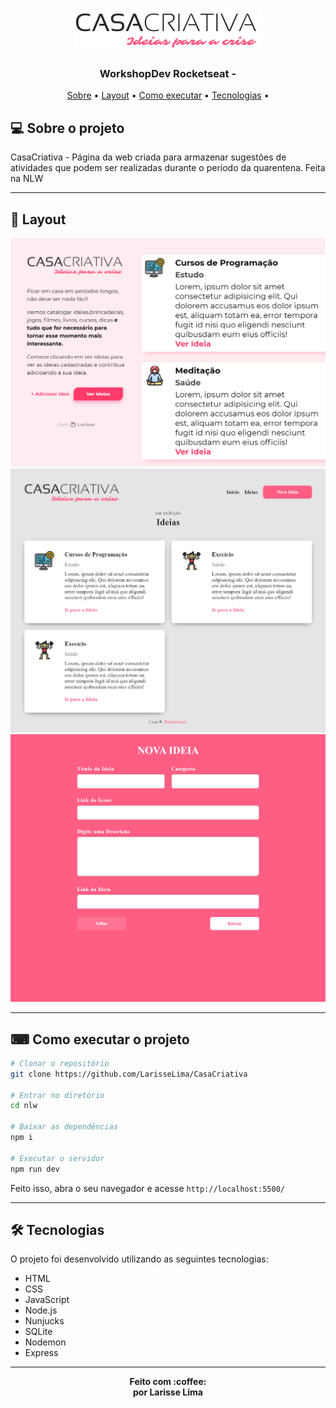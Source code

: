 <h1 align="center" >
    <img src="src/logo-casa-criativa.png">

</h1>

<h3 align="center">
   WorkshopDev Rocketseat - 
</h3>


<p align="center">
	<a href="#-sobre-o-projeto">Sobre</a> •
	<a href="#-layout">Layout</a> • 
 	<a href="#-como-executar-o-projeto">Como executar</a> • 
  <a href="#-tecnologias">Tecnologias</a> • 
 	
</p>


## 💻 Sobre o projeto

CasaCriativa - Página da web criada para armazenar sugestões de atividades que podem ser realizadas durante o período da  quarentena. Feita na NLW

---

## 🎨 Layout

<img src="prints/print1.png">
<img src="prints/print2.png">
<img src="prints/print3.png">

---

## ⌨ Como executar o projeto

```bash
# Clonar o repositório
git clone https://github.com/LarisseLima/CasaCriativa

# Entrar no diretório
cd nlw

# Baixar as dependências
npm i

# Executar o servidor
npm run dev
```

Feito isso, abra o seu navegador e acesse `http://localhost:5500/`


---

## 🛠 Tecnologias

O projeto foi desenvolvido utilizando as seguintes tecnologias:

- HTML
- CSS
- JavaScript
- Node.js 
- Nunjucks 
- SQLite 
- Nodemon
- Express


---
<p align="center"><b>Feito com 	:coffee: <br> por Larisse Lima</b></p>


